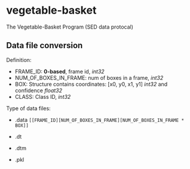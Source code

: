 # vegetable-basket
The Vegetable-Basket Program (SED data protocal)

## Data file conversion
Definition:
- FRAME_ID:	**0-based**, frame id, *int32*
- NUM_OF_BOXES_IN_FRAME: num of boxes in a frame, *int32*
- BOX: Structure contains coordinates: [x0, y0, x1, y1] *int32* and confidence *float32*
- CLASS: Class ID, *int32*

Type of data files:
- .data
`[[FRAME_ID][NUM_OF_BOXES_IN_FRAME][NUM_OF_BOXES_IN_FRAME * BOX]]`
- .dt

- .dtm

- .pkl
